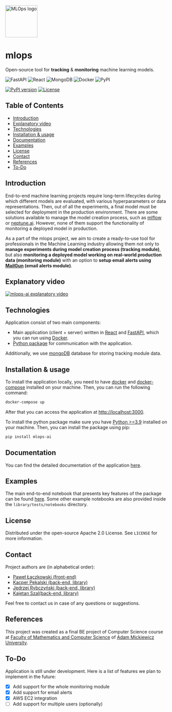 <img src="https://raw.githubusercontent.com/mlops-ai/mlops/develop/client/public/mlops.svg?sanitize=true" alt="MLOps logo" height="100">

# mlops
Open-source tool for **tracking** & **monitoring** machine learning models. 

![FastAPI](https://img.shields.io/badge/FastAPI-009688.svg?style=for-the-badge&logo=FastAPI&logoColor=white)
![React](https://img.shields.io/badge/react-%2320232a.svg?style=for-the-badge&logo=react&logoColor=%2361DAFB)
![MongoDB](https://img.shields.io/badge/MongoDB-%234ea94b.svg?style=for-the-badge&logo=mongodb&logoColor=white)
![Docker](https://img.shields.io/badge/docker-%230db7ed.svg?style=for-the-badge&logo=docker&logoColor=white)
![PyPI](https://img.shields.io/badge/PyPI-3775A9.svg?style=for-the-badge&logo=PyPI&logoColor=white)

[![PyPI version](https://badge.fury.io/py/mlops-ai.svg)](https://badge.fury.io/py/mlops-ai)
[![License](https://img.shields.io/badge/License-Apache_2.0-blue.svg)](https://opensource.org/licenses/Apache-2.0)

## Table of Contents
- [Introduction](#introduction)
- [Explanatory video](#explanatory-video)
- [Technologies](#technologies)
- [Installation & usage](#installation--usage)
- [Documentation](#documentation)
- [Examples](#examples)
- [License](#license)
- [Contact](#contact)
- [References](#references)
- [To-Do](#to-do)

## Introduction

End-to-end machine learning projects require long-term lifecycles during which different models are evaluated,
with various hyperparameters or data representations. 
Then, out of all the experiments, a final model must be selected for deployment in the production environment.
There are some solutions available to manage the model creation process, such as [mlflow](https://mlflow.org/)
or [neptune.ai](https://neptune.ai/). However, none of them support the functionality of monitoring a deployed model in production.

As a part of the mlops project, we aim to create a ready-to-use tool for professionals in the Machine Learning industry 
allowing them not only to **manage experiments during model creation process (tracking module)**, 
but also **monitoring a deployed model working on real-world production data (monitoring module)** 
with an option to **setup email alerts using [MailGun](https://www.mailgun.com/) (email alerts module)**.

## Explanatory video
[![mlops-ai explanatory video](https://img.youtube.com/vi/eM1tSxPxrsU/maxresdefault.jpg)](https://www.youtube.com/watch?v=eM1tSxPxrsU)

## Technologies

Application consist of two main components:
- Main application (client + server) written in [React](https://reactjs.org/) and [FastAPI](https://fastapi.tiangolo.com/), 
which you can run using [Docker](https://www.docker.com/).
- [Python package](https://pypi.org/project/mlops-ai/) for communication with the application.

Additionally, we use [mongoDB](https://www.mongodb.com/) database for storing tracking module data.

## Installation & usage

To install the application locally, you need to have [docker](https://docs.docker.com/get-docker/) and 
[docker-compose](https://docs.docker.com/compose/install/) installed on your machine. 
Then, you can run the following command:

```bash
docker-compose up
```

After that you can access the application at [http://localhost:3000](http://localhost:3000).


To install the python package make sure you have [Python >=3.9](https://www.python.org/downloads/) installed on your machine.
Then, you can install the package using pip:

```bash
pip install mlops-ai
```

## Documentation

You can find the detailed documentation of the application [here](https://mlops-ai.github.io/mlops/).

## Examples

The main end-to-end notebook that 
presents key features of the package can be found 
[here](https://github.com/mlops-ai/mlops/blob/develop/library/tests/notebooks/mlops-ai-library-showcase.ipynb).
Some other example notebooks are also provided inside the `library/tests/notebooks` directory. 

## License

Distributed under the open-source Apache 2.0 License. See `LICENSE` for more information.


## Contact

Project authors are (in alphabetical order):
- [Paweł Łączkowski (front-end)](https://github.com/dzikafoczka)
- [Kacper Pękalski (back-end, library)](https://github.com/kacperxxx)
- [Jędrzej Rybczyński (back-end, library)](https://github.com/directtt)
- [Kajetan Szal(back-end, library)](https://github.com/kajetsz/)

Feel free to contact us in case of any questions or suggestions.

## References

This project was created as a final BE project of Computer Science course at
[Faculty of Mathematics and Computer Science](https://wmi.amu.edu.pl/en) 
of [Adam Mickiewicz University](https://amu.edu.pl/en). 

## To-Do

Application is still under development.
Here is a list of features we plan to implement in the future:
- [x] Add support for the whole monitoring module
- [x] Add support for email alerts
- [x] AWS EC2 integration
- [ ] Add support for multiple users (optionally)
